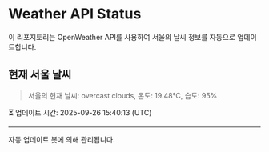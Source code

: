 
# Weather API Status

이 리포지토리는 OpenWeather API를 사용하여 서울의 날씨 정보를 자동으로 업데이트합니다.

## 현재 서울 날씨
> 서울의 현재 날씨: overcast clouds, 온도: 19.48°C, 습도: 95%

⏳ 업데이트 시간: 2025-09-26 15:40:13 (UTC)

---
자동 업데이트 봇에 의해 관리됩니다.
